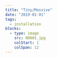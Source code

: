 ```yaml
---
title: "Tiny/Massive"
date: "2019-01-01"
tags:
  - installation
blocks:
  - type: image
    src: 00001.jpg
    colStart: 1
    colSpan: 12
---
```

